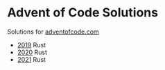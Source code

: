 # Advent of Code Solutions

Solutions for [adventofcode.com](https://adventofcode.com)

- [2019](/2019) Rust
- [2020](/2020) Rust
- [2021](/2021) Rust
